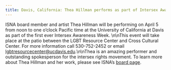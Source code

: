 ```yaml
---
title: Davis, California: Thea Hillman performs as part of Intersex Awareness Week
---
```


<span class="caps">ISNA</span> board member and artist Thea Hillman will be performing on April 5 from noon to one o&#8217;clock Pacific time at the University of California at Davis as part of the first ever Intersex Awareness Week. \n\nThis event will take place at the patio between the <span class="caps">LGBT</span> Resource Center and Cross Cultural Center. For more information call 530-752-2452 or email lgbtresourcecenter@ucdavis.edu.\n\nThea is an amazing performer and outstanding spokesperson for the intersex rights movement. To learn more about Thea Hillman and her work, please see <span class="caps">ISNA</span>&#8217;s [board page][1].

 [1]: /about/board